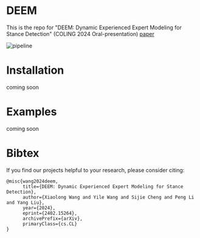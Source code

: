 # DEEM
This is the repo for "DEEM: Dynamic Experienced Expert Modeling for Stance Detection" (COLING 2024 Oral-presentation) [paper](https://arxiv.org/abs/2402.15264)

![pipeline](./images/framework-cameraready.png )

# Installation
coming soon

# Examples
coming soon

# Bibtex
If you find our projects helpful to your research, please consider citing:
```
@misc{wang2024deem,
      title={DEEM: Dynamic Experienced Expert Modeling for Stance Detection}, 
      author={Xiaolong Wang and Yile Wang and Sijie Cheng and Peng Li and Yang Liu},
      year={2024},
      eprint={2402.15264},
      archivePrefix={arXiv},
      primaryClass={cs.CL}
}
```
